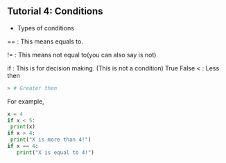 ## Tutorial 4: Conditions

* Types of conditions

== : This means equals to.

!= : This means not equal to(you can also say is not)

if : This is for decision making. (This is not a condition)
True
False
< : Less then
```python
> # Greater then
```
For example,
```python
x = 4
if x < 5:
 print(x)
if x > 4:
 print("X is more than 4!")
if x == 4:
   print("X is equal to 4!")
```

